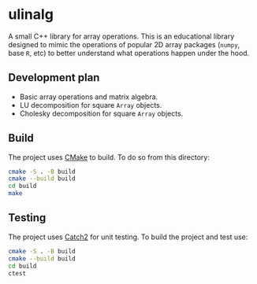 # ulinalg

A small C++ library for array operations. This is an educational library designed to mimic the operations of popular 2D array packages (`numpy`, base `R`, etc) to better understand what operations happen under the hood.

## Development plan

- Basic array operations and matrix algebra.
- LU decomposition for square `Array` objects.
- Cholesky decomposition for square `Array` objects.

## Build

The project uses [CMake](https://cmake.org/) to build. To do so from this directory:

```bash
cmake -S . -B build
cmake --build build
cd build
make
```

## Testing

The project uses [Catch2](https://github.com/catchorg/Catch2) for unit testing. To build the project and test use:

```bash
cmake -S . -B build
cmake --build build
cd build
ctest
```
